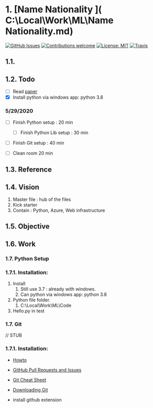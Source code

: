 # 1. [Name Nationality ]( C:\Local\Work\ML\Name Nationality.md)

[![GitHub Issues](https://img.shields.io/github/issues/zalandoresearch/flair.svg)](https://github.com/zalandoresearch/flair/issues)
[![Contributions welcome](https://img.shields.io/badge/contributions-welcome-brightgreen.svg)](CONTRIBUTING.md)
[![License: MIT](https://img.shields.io/badge/License-MIT-brightgreen.svg)](https://opensource.org/licenses/MIT)
[![Travis](https://img.shields.io/travis/zalandoresearch/flair.svg)](https://travis-ci.org/zalandoresearch/flair)
## 1.1.  
## 1.2. Todo
- [ ] Read [paper](#paper-1) 
- [x] Install python via windows app: python 3.8  

### 5/29/2020 
- [ ] Finish Python setup : 20 min
  - [ ] Finish Python Lib setup : 30 min 
- [ ] Finish Git setup : 40 min 
- [ ] Clean room 20 min 


## 1.3. Reference

## 1.4. Vision

  1. Master file : hub of the files
  2. Kick starter
  3. Contain : Python, Azure, Web infrastructure 

## 1.5. Objective

## 1.6. Work 
### 1.7. Python Setup  

### 1.7.1. Installation: 
  1. Install 
     1. Still use 3.7 : already with windows. 
     2. Can python via windows app: python 3.8  
  2. Python file folder. 
     1. C:\Local\Work\ML\Code
  3. Hello.py in test 

### 1.7. Git 
// STUB
### 1.7.1. Installation: 
- [Howto](https://code.visualstudio.com/docs/editor/github) 
  

- [GitHub Pull Requests and Issues](https://marketplace.visualstudio.com/items?itemName=GitHub.vscode-pull-request-github)

- [Git Cheat Sheet](https://github.github.com/training-kit/downloads/github-git-cheat-sheet.pdf)

- [Downloading Git](https://git-scm.com/download/win)

+ install github extension